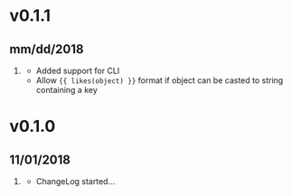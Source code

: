 # v0.1.1
##  mm/dd/2018

1. [](#new)
    * Added support for CLI
    * Allow `{{ likes(object) }}` format if object can be casted to string containing a key
    
# v0.1.0
##  11/01/2018

1. [](#new)
    * ChangeLog started...
